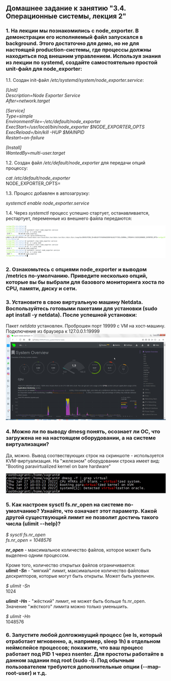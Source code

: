## Домашнее задание к занятию "3.4. Операционные системы, лекция 2"  

### 1. На лекции мы познакомились с node_exporter. В демонстрации его исполняемый файл запускался в background. Этого достаточно для демо, но не для настоящей production-системы, где процессы должны находиться под внешним управлением. Используя знания из лекции по systemd, создайте самостоятельно простой unit-файл для node_exporter:  


1.1. Создан init-файл *_/etc/systemd/system/node_exporter.service_*:  

*_[Unit]_*  
*_Description=Node Exporter Service_*  
*_After=network.target_*  

*_[Service]_*  
*_Type=simple_*  
*_EnvironmentFile=-/etc/default/node_exporter_*  
*_ExecStart=/usr/local/bin/node_exporter $NODE_EXPORTER_OPTS_*  
*_ExecReload=/bin/kill -HUP $MAINPID_*  
*_Restart=on-failure_*  

*_[Install]_*  
*_WantedBy=multi-user.target_*  


1.2. Создан файл *_/etc/default/node_exporter_*  для передачи опций процессу:  

*_cat /etc/default/node_exporter_*  
NODE_EXPORTER_OPTS=  


1.3. Процесс добавлен в автозагрузку:  

*_systemctl enable node_exporter.service_*

1.4. Через *_systemctl_* процесс успешно стартует, останавливается, рестартует, переменные из внешнего файла передаются:  

![node_exporter](node_exporter.png)


### 2. Ознакомьтесь с опциями node_exporter и выводом /metrics по-умолчанию. Приведите несколько опций, которые вы бы выбрали для базового мониторинга хоста по CPU, памяти, диску и сети.  


### 3. Установите в свою виртуальную машину Netdata. Воспользуйтесь готовыми пакетами для установки (sudo apt install -y netdata). После успешной установки:  

Пакет *_netdata_* установлен. Проброшен порт 19999 с VM на хост-машину.  
Подключение из браузера к 127.0.0.1:19999  
![netdata](netdata.jpg)


### 4. Можно ли по выводу dmesg понять, осознает ли ОС, что загружена не на настоящем оборудовании, а на системе виртуализации?  

Да, можно. Вывод соотвествующих строк на скриншоте - используется KVM-виртуализация. На "железном" оборудовании строка имеет вид: "Booting paravirtualized kernel on bare hardware"  
  
![virtualized](virtualized.jpg)  


### 5. Как настроен sysctl fs.nr_open на системе по-умолчанию? Узнайте, что означает этот параметр. Какой другой существующий лимит не позволит достичь такого числа (ulimit --help)?  
  
*_$ sysctl fs.nr_open_*  
*_fs.nr_open = 1048576_*  

**_nr\_open_** - максимальное количество файлов, которое может быть выделено одним процессом.  

Кроме того, количество открытых файлов ограничивается:  
**_ulimit -Sn_** - "мягкий" лимит, максимальное количество файловых дескрипторов, которые могут быть открыты. Может быть увеличен.  
  
*_$ ulimit -Sn_*  
1024  

**_ulimit -Hn_** - "жёсткий" лимит, не может быть больше fs.nr_open. Значение "жёсткого" лимита можно только уменьшить.  

*_$ ulimit -Hn_*  
1048576  

### 6. Запустите любой долгоживущий процесс (не ls, который отработает мгновенно, а, например, sleep 1h) в отдельном неймспейсе процессов; покажите, что ваш процесс работает под PID 1 через nsenter. Для простоты работайте в данном задании под root (sudo -i). Под обычным пользователем требуются дополнительные опции (--map-root-user) и т.д.  

